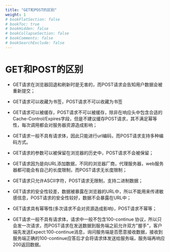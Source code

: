 ```yaml
---
title: "GET和POST的区别"
weight: 1
# bookFlatSection: false
# bookToc: true
# bookHidden: false
# bookCollapseSection: false
# bookComments: false
# bookSearchExclude: false
---
```


# GET和POST的区别

- GET请求在浏览器回退和刷新时是无害的，而POST请求会告知用户数据会被重新提交；
- GET请求可以收藏为书签，POST请求不可以收藏为书签

- GET请求可以被缓存，POST请求不可以被缓存，除非在响应头中包含合适的Cache-Control/Expires字段，但是不建议缓存POST请求，其不满足幂等性，每次调用都会对服务器资源造成影响；
- GET请求一般不具有请求体，因此只能进行url编码，而POST请求支持多种编码方式。
- GET请求的参数可以被保留在浏览器的历史中，POST请求不会被保留；
- GET请求因为是向URL添加数据，不同的浏览器厂商，代理服务器，web服务器都可能会有自己的长度限制，而POST请求无长度限制；
- GET请求只允许ASCII字符，POST请求无限制，支持二进制数据；
- GET请求的安全性较差，数据被暴露在浏览器的URL中，所以不能用来传递敏感信息，POST请求的安全性较好，数据不会暴露在URL中；
- GET请求具有幂等性(多次请求不会对资源造成影响)，POST请求不幂等；
- GET请求一般不具有请求体，请求中一般不包含100-continue 协议，所以只会发一次请求，而POST请求在发送数据到服务端之前允许双方"握手"，客户端先发送Expect:100-continue消息，询问服务端是否愿意接收数据，接收到服务端正确的100-continue应答后才会将请求体发送给服务端，服务端再响应200返回数据。